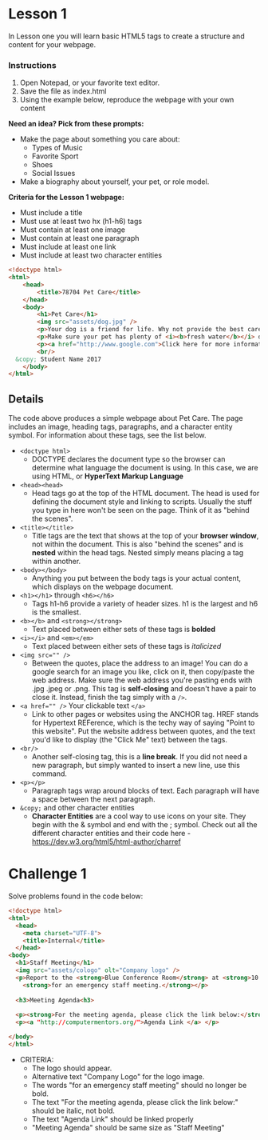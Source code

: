 # Lesson 1

In Lesson one you will learn basic HTML5 tags to create a structure and content for your webpage. 

### Instructions
1. Open Notepad, or your favorite text editor.
2. Save the file as index.html
3. Using the example below, reproduce the webpage with your own content

**Need an idea?  Pick from these prompts:**
* Make the page about something you care about:
    * Types of Music
    * Favorite Sport
    * Shoes
    * Social Issues
* Make a biography about yourself, your pet, or role model.


**Criteria for the Lesson 1 webpage:**
* Must include a title
* Must use at least two hx (h1-h6) tags
* Must contain at least one image
* Must contain at least one paragraph
* Must include at least one link
* Must include at least two character entities


```html
<!doctype html>
<html>
    <head>
        <title>78704 Pet Care</title>
    </head>
    <body>
        <h1>Pet Care</h1>
        <img src="assets/dog.jpg" />
        <p>Your dog is a friend for life. Why not provide the best care possible?</p>     
        <p>Make sure your pet has plenty of <i><b>fresh water</b></i> during hot weather.</p>
        <p><a href="http://www.google.com">Click here for more information</a></p>
        <br/>
  &copy; Student Name 2017
    </body>
</html>
```
## Details
The code above produces a simple webpage about Pet Care.  The page includes an image, heading tags, paragraphs, and a character entity symbol.  For information about these tags, see the list below.

* `<doctype html>`
    * DOCTYPE declares the document type so the browser can determine what language the document is using.  In this case, we are using HTML, or **HyperText Markup Language**
* `<head><head>`
    * Head tags go at the top of the HTML document.  The head is used for defining the document style and linking to scripts.  Usually the stuff you type in here won't be seen on the page.  Think of it as "behind the scenes".
* `<title></title>`
    * Title tags are the text that shows at the top of your **browser window**, not within the document.  This is also "behind the scenes" and is **nested** within the head tags.  Nested simply means placing a tag within another.
* `<body></body>`
    * Anything you put between the body tags is your actual content, which displays on the webpage document. 
* `<h1></h1>` through `<h6></h6>`
    * Tags h1-h6 provide a variety of header sizes.  h1 is the largest and h6 is the smallest.
* `<b></b>` and `<strong></strong>`
    * Text placed between either sets of these tags is **bolded**  
* `<i></i>` and `<em></em>`
    * Text placed between either sets of these tags is *italicized*
* `<img src="" />`
    * Between the quotes, place the address to an image!  You can do a google search for an image you like, click on it, then copy/paste the web address.  Make sure the web address you're pasting ends with .jpg .jpeg or .png.  This tag is **self-closing** and doesn't have a pair to close it.  Instead, finish the tag simply with a `/>`.
* `<a href="" />` Your clickable text `</a>`
    * Link to other pages or websites using the ANCHOR <a> tag.  HREF stands for
Hypertext REFerence, which is the techy way of saying "Point to this website".  Put
the website address between quotes, and the text you'd like to display (the "Click Me" text) between the <a> tags.
* `<br/>`
    * Another self-closing tag, this is a **line break**.  If you did not need a new paragraph, but simply wanted to insert a new line, use this command.
* `<p></p>`
    * Paragraph tags wrap around blocks of text.  Each paragraph will have a space between the next paragraph.
* `&copy;` and other character entities
    * **Character Entities** are a cool way to use icons on your site.  They begin with the & symbol and end with the ; symbol.  Check out all the different character entities and their code here -https://dev.w3.org/html5/html-author/charref


# Challenge 1

Solve problems found in the code below:

```html
<!doctype html> 
<html>  
  <head>    
    <meta charset="UTF-8">     
    <title>Internal</title>  
  </head>
<body> 
  <h1>Staff Meeting</h1> 
  <img src="assets/cologo" olt="Company logo" /> 
  <p>Report to the <strong>Blue Conference Room</strong> at <strong>10:00 a.m.</strong> on <strong>Thursday</strong>
    <strong>for an emergency staff meeting.</strong></p> 
  
  <h3>Meeting Agenda<h3>
   
  <p><strong>For the meeting agenda, please click the link below:</strong></p>
  <p><a "http://computermentors.org/">Agenda Link </a> </p>

</body> 
</html>
```

* CRITERIA:
    * The logo should appear.
    * Alternative text "Company Logo" for the logo image.
    * The words "for an emergency staff meeting" should no longer be bold.
    * The text "For the meeting agenda, please click the link below:" should be italic, not bold.
    * The text "Agenda Link" should be linked properly
    * "Meeting Agenda" should be same size as "Staff Meeting"


